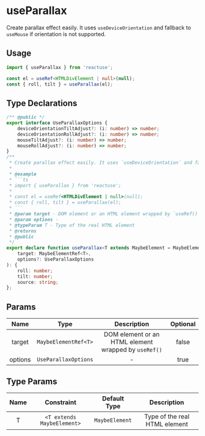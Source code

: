 # useParallax

Create parallax effect easily. It uses `useDeviceOrientation` and fallback to `useMouse` if orientation is not supported.

## Usage

```ts
import { useParallax } from 'reactuse';

const el = useRef<HTMLDivElement | null>(null);
const { roll, tilt } = useParallax(el);
```

## Type Declarations

````ts
/** @public */
export interface UseParallaxOptions {
    deviceOrientationTiltAdjust?: (i: number) => number;
    deviceOrientationRollAdjust?: (i: number) => number;
    mouseTiltAdjust?: (i: number) => number;
    mouseRollAdjust?: (i: number) => number;
}
/**
 * Create parallax effect easily. It uses `useDeviceOrientation` and fallback to `useMouse` if orientation is not supported.
 *
 * @example
 * ```ts
 * import { useParallax } from 'reactuse';
 *
 * const el = useRef<HTMLDivElement | null>(null);
 * const { roll, tilt } = useParallax(el);
 * ```
 * @param target - DOM element or an HTML element wrapped by `useRef()`
 * @param options -
 * @typeParam T - Type of the real HTML element
 * @returns
 * @public
 */
export declare function useParallax<T extends MaybeElement = MaybeElement>(
    target: MaybeElementRef<T>,
    options?: UseParallaxOptions
): {
    roll: number;
    tilt: number;
    source: string;
};
````

## Params

|  Name   |         Type         |                     Description                      | Optional |
| :-----: | :------------------: | :--------------------------------------------------: | :------: |
| target  | `MaybeElementRef<T>` | DOM element or an HTML element wrapped by `useRef()` |  false   |
| options | `UseParallaxOptions` |                          -                           |   true   |

## Type Params

| Name |         Constraint         |  Default Type  |          Description          |
| :--: | :------------------------: | :------------: | :---------------------------: |
|  T   | `<T extends MaybeElement>` | `MaybeElement` | Type of the real HTML element |

